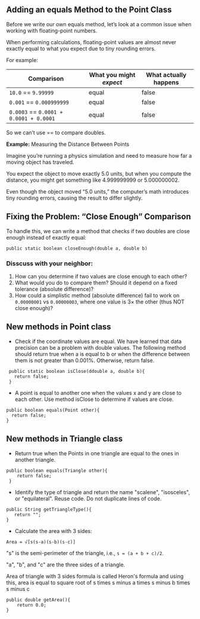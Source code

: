 ## Adding an equals Method to the Point Class

Before we write our own equals method, let’s look at a common issue when working with floating-point numbers.

When performing calculations, floating-point values are almost never exactly equal to what you expect due to tiny rounding errors.

For example:


| Comparison               | What you might *expect* | What actually happens |
| ------------------------ | ----------------------- | --------------------- |
| `10.0` == `9.99999`      | equal                   | false                 |
| `0.001` == `0.000999999` | equal                   | false                 |
| `0.0003` == `0.0001 + 0.0001 + 0.0001` | equal    | false                  |

So we can’t use == to compare doubles.

**Example:** Measuring the Distance Between Points

Imagine you’re running a physics simulation and need to measure how far a moving object has traveled.

You expect the object to move exactly 5.0 units, but when you compute the distance, you might get something like 4.999999999 or 5.000000002.

Even though the object moved “5.0 units,” the computer’s math introduces tiny rounding errors, causing the result to differ slightly.

## Fixing the Problem: “Close Enough” Comparison

To handle this, we can write a method that checks if two doubles are close enough instead of exactly equal:

`public static boolean closeEnough(double a, double b)`

### Disscuss with your neighbor:

1. How can you determine if two values are close enough to each other?
2. What would you do to compare them? Should it depend on a fixed tolerance (absolute difference)?
3. How could a simplistic method (absolute difference) fail to work on `0.00000001` vs `0.00000003`, where one value is 3× the other (thus NOT close enough)?

## New methods in Point class

- Check if the coordinate values are equal. We have learned that data precision can be a problem with double values. The following method should return true when a is equal to b or when the difference between them is not greater than 0.001%. Otherwise, return false. 

```
 public static boolean isClose(ddouble a, double b){
   return false;
 }
```

- A point is equal to another one when the values x and y are close to each other. Use method isClose to determine if values are close.

 ```
public boolean equals(Point other){
   return false;
 }
```
   

## New methods in Triangle class

 - Return true when the Points in one triangle are equal to the ones in another triangle.
   
```
public boolean equals(Triangle other){
    return false;
 }
```


 - Identify the type of triangle and return the name "scalene", "isosceles", or "equilateral". Reuse code. Do not duplicate lines of code.
   
 ```
public String getTriangleType(){
    return "";
 }
```
   

- Calculate the area with 3 sides:
  
 ``` 
 Area = √[s(s-a)(s-b)(s-c)]
```

  "s" is the semi-perimeter of the triangle, i.e., `s = (a + b + c)/2`.

  "a", "b", and "c" are the three sides of a triangle.

  Area of triangle with 3 sides formula is called Heron's formula and using this, area is equal to square root of s times s minus a times s minus b times s minus c

```
public double getArea(){
    return 0.0;
}
```

